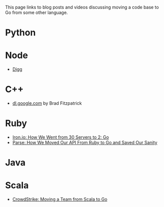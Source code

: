 This page links to blog posts and videos discussing moving a code base to Go from some other language.

# Python

# Node

* [Digg](https://medium.com/@theflapjack103/the-way-of-the-gopher-6693db15ae1f#.yw5lk8t25)

# C++

* [dl.google.com](https://talks.golang.org/2013/oscon-dl.slide#1) by Brad Fitzpatrick

# Ruby

* [Iron.io: How We Went from 30 Servers to 2: Go](https://www.iron.io/how-we-went-from-30-servers-to-2-go/)
* [Parse: How We Moved Our API From Ruby to Go and Saved Our Sanity](http://blog.parse.com/learn/how-we-moved-our-api-from-ruby-to-go-and-saved-our-sanity/)

# Java

# Scala
* [CrowdStrike: Moving a Team from Scala to Go](http://jimplush.com/talk/2015/12/19/moving-a-team-from-scala-to-golang/)

